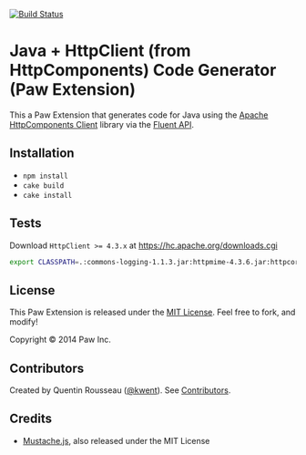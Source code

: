 [![Build Status](https://travis-ci.org/LuckyMarmot/Paw-JavaApacheHttpClientFluentAPICodeGenerator.svg?branch=master)](https://travis-ci.org/LuckyMarmot/Paw-JavaApacheHttpClientFluentAPICodeGenerator)

# Java + HttpClient (from HttpComponents) Code Generator (Paw Extension)

This a Paw Extension that generates code for Java using the [Apache HttpComponents Client](http://hc.apache.org/httpcomponents-client-ga/index.html) library via the [Fluent API](http://hc.apache.org/httpcomponents-client-ga/fluent-hc/apidocs/index.html).

## Installation

* `npm install`
* `cake build`
* `cake install`

## Tests

Download `HttpClient >= 4.3.x` at https://hc.apache.org/downloads.cgi

```bash
export CLASSPATH=.:commons-logging-1.1.3.jar:httpmime-4.3.6.jar:httpcore-4.3.3.jar:httpclient-4.3.6.jar:fluent-hc-4.3.6.jar && javac SendRequest.java && java SendRequest
```

## License

This Paw Extension is released under the [MIT License](LICENSE). Feel free to fork, and modify!

Copyright © 2014 Paw Inc.

## Contributors

Created by Quentin Rousseau ([@kwent](https://github.com/kwent)). See [Contributors](https://github.com/LuckyMarmot/Paw-JavaApacheHttpClientFluentAPICodeGenerator/graphs/contributors).

## Credits

* [Mustache.js](https://github.com/janl/mustache.js/), also released under the MIT License
